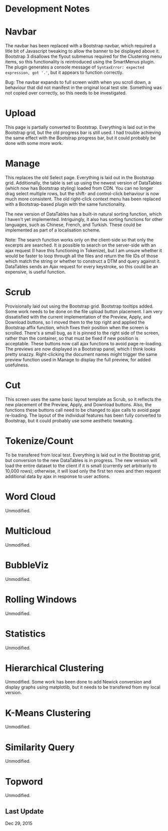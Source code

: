 # Development Notes
# Navbar
The navbar has been replaced with a Bootstrap navbar, which required a litle bit of Javascript tweaking to allow the banner to be displayed above it. Bootstrap 3 disallows the flyout submenus required for the Clustering menu items, so this functionality is reintroduced using the SmartMenus plugin. The plugin generates a console message of `SyntaxError: expected expression, got '.'`, but it appears to function correctly.

Bug: The navbar expands to full screen width when you scroll down, a behaviour that did not manifest in the original local test site. Something was not copied over correctly, so this needs to be investigated. 

# Upload
This page is partially converted to Bootstrap. Everything is laid out in the Bootstrap grid, but the old progress bar is still used. I had trouble achieving the same effect with the Bootstrap progress bar, but it could probably be done with some more work.

# Manage
This replaces the old Select page. Everything is laid out in the Bootstrap grid. Additionally, the table is set up using the newest version of DataTables (which now has Bootstrap styling) loaded from CDN. You can no longer drag select multiple rows, but the shift- and control-click behaviour is now much more consistent. The old right-click context menu has been replaced with a Bootstrap-based plugin with the same functionality.

The new version of DataTables has a built-in natural sorting function, which I haven't yet implemented. Intriguingly, it also has sorting functions for other languages, such as Chinese, French, and Turkish. These could be implemented as part of a localisation scheme.

Note: The search function works only on the client-side so that only the excerpts are searched. It _is_ possible to search on the server-side with an ajax request (I have this functioning in Tokenize), but I am unsure whether it would be faster to loop through all the files and return the file IDs of those which match the string or whether to construct a DTM and query against it. DataTables sends an Ajax request for every keystroke, so this could be an expensive, is useful function.

# Scrub
Provisionally laid out using the Bootstrap grid. Bootstrap tooltips added. Some work needs to be done on the file upload button placement. I am very dissatisfied with the current implementation of the Preview, Apply, and Download buttons, so I moved them to the top right and applied the Bootstrap affix function, which fixes their position when the screen is scrolled. There's a small bug, as it is pinned to the right side of the screen, rather than the container, so that must be fixed if new position is acceptable. These buttons now call ajax functions to avoid page re-loading. The previews are now displayed in a Bootstrap panel, which I think looks pretty snazzy. Right-clicking the document names might trigger the same preview function used in Manage to display the full preview, for added usefulness.

# Cut
This screen uses the same basic layout template as Scrub, so it reflects the new placement of the Preview, Apply, and Download buttons. Also, the functions these buttons call need to be changed to ajax calls to avoid page re-loading. The layout of the individual features has been fully converted to Bootstrap, but it could probably use some aesthetic tweaking.

# Tokenize/Count
To be transfered from local test. Everything is laid out in the Bootstrap grid, but conversion to the new DataTables is in progress. The new version will load the entire dataset to the client if it is small (currently set arbitrarily to 10,000 rows); otherwise, it will load only the first ten rows and then request additional data by ajax in response to user actions.

# Word Cloud
Unmodified.

# Multicloud
Unmodified.

# BubbleViz
Unmodified.

# Rolling Windows
Unmodified.

# Statistics
Unmodified.

# Hierarchical Clustering
Unmodified. Some work has been done to add Newick conversion and display graphs using matplotlib, but it needs to be transfered from my local version.

# K-Means Clustering
Unmodified.

# Similarity Query
Unmodified.

# Topword
Unmodified.

## Last Update
Dec 29, 2015